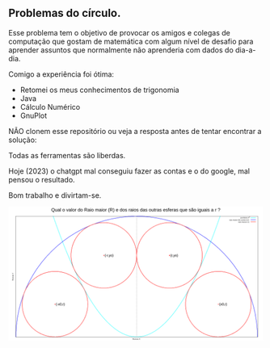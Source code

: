 ## Problemas do círculo.

Esse problema tem o objetivo de provocar os amigos e colegas de computação que gostam de matemática com algum nível de desafio para aprender assuntos que normalmente não aprenderia com dados do dia-a-dia.

Comigo a experiência foi ótima:
- Retomei os meus conhecimentos de trigonomia
- Java
- Cálculo Numérico
- GnuPlot

NÃO clonem esse repositório ou veja a resposta antes de tentar encontrar a solução:

Todas as ferramentas são liberdas.

Hoje (2023) o chatgpt mal conseguiu fazer as contas e o do google, mal pensou o resultado.

Bom trabalho e divirtam-se.

![Problema para resolver](https://raw.githubusercontent.com/spedison/problema_circulos/main/scripts/problema.png)
